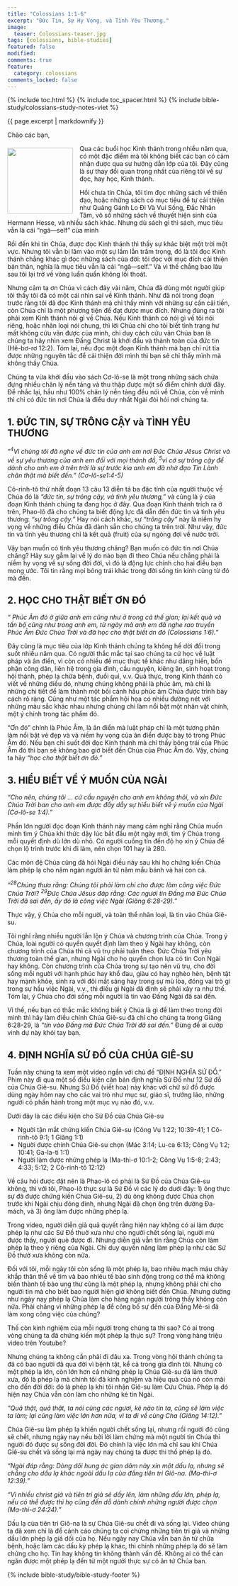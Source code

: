 ```yaml
---
title: "Colossians 1:1-6"
excerpt: "Đức Tin, Sự Hy Vọng, và Tình Yêu Thương."
image:
  teaser: Colossians-teaser.jpg
tags: [colossians, bible-studies]
featured: false
modified:
comments: true
feature:
  category: colossians
comments_locked: false
---
```


{% include toc.html %}
{% include toc_spacer.html %}
{% include bible-study/colossians-study-notes-viet %}

{{ page.excerpt | markdownify }}

Chào các bạn,

<div>
<p>
<img alt src="{{ site.url }}/assets/images/Colossians-teaser.jpg" style="border: 0px none; margin: 7px 15px 0px 0px; max-width: 100%; height: 148px; padding: 0px; float: left;">
Qua các buổi học Kinh thánh trong nhiều năm qua, có một đặc điểm mà tôi không biết các bạn có cảm nhận được qua sự hướng dẫn lớp của tôi. Đây cũng là sự thay đổi quan trọng nhất của riêng tôi về sự đọc, hay học, Kinh thánh.
</p>
</div>


Hồi chưa tin Chúa, tôi tìm đọc những sách về thiền đạo, hoặc những sách có mục tiêu để tự cải thiện như Quảng Gánh Lo Đi Và Vui Sống, Đắc Nhân Tâm, vô số những sách về thuyết hiện sinh của Hermann Hesse, và nhiều sách khác. Nhưng dù sách gì thì sách, mục tiêu vẫn là cái “ngã—self” của mình

Rồi đến khi tin Chúa, được đọc Kinh thánh thì thấy sự khác biệt một trời một vực. Nhưng tôi vẫn bị lâm vào một sự lầm lẫn trầm trọng, đó là tôi đọc Kinh thánh chẳng khác gì đọc những sách của đời: tôi đọc với mục đích cải thiện bản thân, nghĩa là mục tiêu vẫn là cái “ngã—self.” Và vì thế chẳng bao lâu sau tôi lại trở về vòng luẩn quẩn không lối thoát.

Nhưng cảm tạ ơn Chúa vì cách đây vài năm, Chúa đã dùng một người giúp tôi thấy tôi đã có một cái nhìn sai về Kinh thánh. Như đã nói trong đoạn trước rằng tôi đã đọc Kinh thánh mà chỉ thấy mình với những sự cần cải tiến, còn Chúa chỉ là một phương tiện để đạt được mục đích. Nhưng đúng ra tôi phải xem Kinh thánh nói gì về Chúa. Nếu Kinh thánh có nói gì về tôi nói riêng, hoặc nhân loại nói chung, thì lời Chúa chỉ cho tôi biết tình trạng hư mất không cứu vãn được của mình, chỉ duy cách cứu vãn Chúa ban là chúng ta hãy nhìn xem Đấng Christ là khởi đầu và thành toàn của đức tin (Hê-bơ-rơ 12:2). Tóm lại, nếu đọc một đoạn Kinh thánh mà bạn chỉ rút tỉa được những nguyên tắc để cải thiện đời mình thì bạn sẽ chỉ thấy mình mà không thấy Chúa.

Chúng ta vừa khởi đầu vào sách Cơ-lô-se là một trong những sách chứa đựng nhiều chân lý nền tảng và thu thập được một số điểm chính dưới đây. Để nhắc lại, hầu như 100% chân lý nền tảng đều nói về Chúa, còn về mình thì chỉ có đức tin nơi Chúa là điều duy nhất Ngài đòi hỏi nơi chúng ta.

## 1.  ĐỨC TIN, SỰ TRÔNG CẬY và TÌNH YÊU THƯƠNG

“*<sup>4</sup>Vì chúng tôi đã nghe về đức tin của anh em nơi Ðức Chúa Jêsus Christ và về sự yêu thương của anh em đối với mọi thánh đồ,  <sup>5</sup>vì cớ sự trông cậy để dành cho anh em ở trên trời là sự trước kia anh em đã nhờ đạo Tin Lành chân thật mà biết đến.” (Cơ-lô-se1:4-5)*

Cô-rinh-tô thứ nhất đoạn 13 câu 13 diễn tả ba đặc tính của người thuộc về Chúa đó là *“đức tin, sự trông cậy, và tình yêu thương,”*  và cũng là ý của đoạn Kinh thánh chúng ta đang học ở đây. Qua đoạn Kinh thánh trích ra ở trên, Phao-lô đã cho chúng ta biết động lực đã dẫn đến đức tin và tình yêu thương: *“sự trông cậy.”* Hay nói cách khác, sự *“trông cậy”* này là niềm hy vọng về những điều Chúa đã dành sẵn cho chúng ta trên trời. Như vậy, đức tin và tình yêu thương chỉ là kết quả (fruit) của sự ngóng đợi về nước trời.

Vậy bạn muốn có tình yêu thương chăng? Bạn muốn có đức tin nơi Chúa chăng? Hãy suy gẫm lại về lý do nào bạn đi theo Chúa nếu chẳng phải là niềm hy vọng về sự sống đời đời, vì đó là động lực chính cho hai điều bạn mong ước. Tôi tin rằng mọi bông trái khác trong đời sống tin kính cũng từ đó mà đến.

## 2. HỌC CHO THẬT BIẾT ƠN ĐÓ

*“ Phúc Âm đó ở giữa anh em cũng như ở trong cả thế gian; lại kết quả và tấn bộ cũng như trong anh em, từ ngày mà anh em đã nghe rao truyền Phúc Âm Ðức Chúa Trời và đã học cho thật biết ơn đó (Colossians 1:6).”*

Đây cũng là mục tiêu của lớp Kinh thánh chúng ta không hề dời đổi trong suốt nhiều năm qua. Có người thắc mắc tại sao chúng ta cứ học về luật pháp và ân điển, vì còn có nhiều đề mục thực tế khác như dâng hiến, bổn phận công dân, liên hệ trong gia đình, cầu nguyện, kiêng ăn, sinh hoạt trong hội thánh, phép lạ chữa bệnh, đuổi quỉ, v.v. Quả thực, trong Kinh thánh có viết về những điều đó, nhưng chúng không phải là phúc âm, mà chỉ là những chi tiết để làm thành một bối cảnh hầu phúc âm Chúa được trình bày cách rõ ràng. Cũng như một tác phẩm hội họa có nhiều đường nét với những màu sắc khác nhau nhưng chúng chỉ làm nổi bật một nhân vật chính, một ý chính trong tác phẩm đó.

“Ơn đó” chính là Phúc Âm, là ân điển mà luật pháp chỉ là một tương phản làm nổi bật vẻ đẹp và và niềm hy vọng của ân điển được bày tỏ trong Phúc Âm đó. Nếu bạn chỉ suốt đời đọc Kinh thánh mà chỉ thấy bông trái của Phúc Âm đó thì bạn sẽ không bao giờ biết đến Chúa của Phúc Âm đó. Vậy, chúng ta hãy *“học cho thật biết ơn đó.”*

## 3. HIỂU BIẾT VỀ Ý MUỐN CỦA NGÀI

*“Cho nên, chúng tôi ... cứ cầu nguyện cho anh em không thôi, và xin Ðức Chúa Trời ban cho anh em được đầy dẫy sự hiểu biết về ý muốn của Ngài (Cơ-lô-se 1:4).”*

Phần lớn người đọc đoạn Kinh thánh này mang cảm nghĩ rằng Chúa muốn mình tìm ý Chúa khi thức dậy lúc bắt đầu một ngày mới, tìm ý Chúa trong mỗi quyết định dù lớn dù nhỏ. Có người cuồng tín đến độ họ xin ý Chúa để chọn lộ trình trước khi đi làm, nên chọn 101 hay là 280.

Các môn đệ Chúa cũng đã hỏi Ngài điều này sau khi họ chứng kiến Chúa làm phép lạ cho năm ngàn người ăn từ năm mẩu bánh và hai con cá.

*“<sup>28</sup>Chúng thưa rằng: Chúng tôi phải làm chi cho được làm công việc Ðức Chúa Trời? <sup>29</sup>Ðức Chúa Jêsus đáp rằng: Các ngươi tin Ðấng mà Ðức Chúa Trời đã sai đến, ấy đó là công việc Ngài (Giăng 6:28-29).”*

Thực vậy, ý Chúa cho mỗi người, và toàn thể nhân loại, là tin vào Chúa Giê-su.

Tôi nghĩ rằng nhiều người lẫn lộn ý Chúa và chương trình của Chúa. Trong ý Chúa, loài người có quyền quyết định làm theo ý Ngài hay không, còn chương trình của Chúa thì cả vũ trụ phải tuân theo. Đức Chúa Trời yêu thương toàn thế gian, nhưng Ngài cho họ quyền chọn lựa có tin Con Ngài hay không. Còn chương trình của Chúa trong sự tạo nên vũ trụ, cho đời sống mỗi người với hạnh phúc hay khổ đau, giàu có hay nghèo hèn, bệnh tật hay mạnh khỏe, sinh ra với đôi mắt sáng hay trong sự mù lòa, đóng vai trò gì trong sự hầu việc Ngài, v.v., thì điều gì Ngài đã định sẽ phải xảy ra như thế. Tóm lại, ý Chúa cho đời sống mỗi người là tin vào Đấng Ngài đã sai đến.

Vì thế, nếu bạn có thắc mắc không biết ý Chúa là gì để làm theo trong đời mình thì hãy làm điều chính Chúa Giê-su đã chỉ cho chúng ta trong Giăng 6:28-29, là *“tin vào Đấng mà Đức Chúa Trời đã sai đến.”* Đừng để ai cướp vinh dự này khỏi tay bạn.

## 4. ĐỊNH NGHĨA SỨ ĐỒ CỦA CHÚA GIÊ-SU

Tuần này chúng ta xem một video ngắn với chủ đề “ĐỊNH NGHĨA SỨ ĐỒ.” Phim này đi qua một số điều kiện căn bản định nghĩa Sứ Đồ như 12 Sứ đồ của Chúa Giê-su. Nhưng Sứ Đồ (viết hoa) này khác với chữ sứ đồ được dùng ngày hôm nay cho các vai trò như mục sư, giáo sĩ, trưởng lão, những người có phần hành trong một mục vụ nào đó, v.v.

Dưới đây là các điều kiện cho Sứ Đồ của Chúa Giê-su

* Người tận mắt chứng kiến Chúa Giê-su (Công Vụ 1:22; 10:39-41; 1 Cô-rinh-tô 9:1; 1 Giăng 1:1)
* Người được chính Chúa Giê-su chọn (Mác 3:14; Lu-ca 6:13; Công Vụ 1:2; 10:41; Ga-la-ti 1:1)
* Người làm được những phép lạ (Ma-thi-ơ 10:1-2; Công Vụ 1:5-8; 2:43; 4:33; 5:12; 2 Cô-rinh-tô 12:12)

Về câu hỏi được đặt nên là Phao-lô có phải là Sứ Đồ của Chúa Giê-su không, thì với tôi, Phao-lô thực sự là Sứ Đồ vì các lý do dưới đây: 1) ông thực sự đã được chứng kiến Chúa Giê-su, 2) dù ông không được Chúa chọn trước khi Ngài chịu đóng đinh, nhưng Ngài đã chọn ông trên đường Đa-mách, và 3) ông làm được những phép lạ.

Trong video, người diễn giả quả quyết rằng hiện nay không có ai làm được phép lạ như các Sứ Đồ thuở xưa như cho người chết sống lại, người mù được thấy, người què được đi. Nhưng diễn giả vẫn tin rằng Chúa còn làm phép lạ theo ý riêng của Ngài. Chỉ duy quyền năng làm phép lạ như các Sứ Đồ thưở xưa không còn nữa.

Đối với tôi, mỗi ngày tôi còn sống là một phép lạ, bao nhiêu mạch máu chảy khắp thân thể về tim và bao nhiêu tế bào sinh động trong cơ thể mà không biến thành tế bào ung thư cũng là một phép lạ, nhưng không phải chỉ cho người tin mà cho biết bao người hiện giờ không biết đến Chúa. Nhưng dường như ngày nay phép lạ Chúa làm cho hàng ngàn người trông thấy không còn nữa. Phải chăng vì những phép lạ để công bố sự đến của Đấng Mê-si đã làm xong công việc của chúng?

Thế còn kinh nghiệm của mỗi người trong chúng ta thì sao? Có ai trong vòng chúng ta đã chứng kiến một phép lạ thực sự? Trong vòng hàng triệu video trên Youtube?

Nhưng chúng ta không cần phải đi đâu xa. Trong vòng hội thánh chúng ta đã có bao người đã qua đời vì bệnh tật, kể cả trong gia đình tôi. Nhưng có một phép lạ lớn, còn lớn hơn cả những phép lạ Chúa Giê-su đã làm thưở xưa, đó là phép lạ mà chính tôi đã kinh nghiệm và hiệu quả của nó còn mãi cho đến đời đời: đó là phép lạ khi tôi nhận Giê-su làm Cứu Chúa. Phép lạ đó hiện nay Chúa vẫn còn làm cho những kẻ tin Ngài.

*“Quả thật, quả thật, ta nói cùng các ngươi, kẻ nào tin ta, cũng sẽ làm việc ta làm; lại cũng làm việc lớn hơn nữa, vì ta đi về cùng Cha (Giăng 14:12).”*

Chúa Giê-su làm phép lạ khiến người chết sống lại, nhưng rồi người đó cũng sẽ chết, nhưng ngày nay nếu bởi lời làm chứng mà một người tin Chúa thì người đó được sự sống đời đời. Đó chính là việc lớn mà chỉ sau khi Chúa Giê-su chết và sống lại mà ngày nay chúng ta được thi thố phép lạ đó.

*“Ngài đáp rằng: Dòng dõi hung ác gian dâm này xin một dấu lạ, nhưng sẽ chẳng cho dấu lạ khác ngoài dấu lạ của đấng tiên tri Giô-na. (Ma-thi-ơ 12:39).”*

*“Vì nhiều christ giả và tiên tri giả sẽ dấy lên, làm những dấu lớn, phép lạ, nếu có thể được thì họ cũng đến dỗ dành chính những người được chọn (Ma-thi-ơ 24:24).”*

Dấu lạ của tiên tri Giô-na là sự Chúa Giê-su chết đi và sống lại. Video chúng ta đã xem chỉ là để cảnh cáo chúng ta coi chừng những tiên tri giả và những dấu lớn phép lạ giả dối của họ. Nếu ngày nay Chúa vẫn ban ân tứ chữa bệnh, hoặc làm các dấu kỳ phép lạ khác, thì chính những phép lạ đó sẽ làm chứng cho họ. Tin hay không tin không thành vấn đề. Không ai có thể cản ngăn được một phép lạ đến từ một người thực sự có ân tứ Chúa ban.

{% include bible-study/bible-study-footer %}

